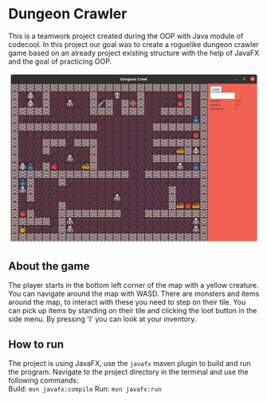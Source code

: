# Dungeon Crawler

This is a teamwork project created during the OOP with Java module of codecool. In this project our goal was to create a roguelike dungeon crawler game based on an already project existing structure with the help of JavaFX and the goal of practicing OOP.

![title](game.png)

## About the game

The player starts in the bottom left corner of the map with a yellow creature. You can navigate around the map with WASD. There are monsters and items around the map, to interact with these you need to step on their tile. You can pick up items by standing on their tile and clicking the loot button in the side menu. By pressing 'I' you can look at your inventory.

## How to run

 The project is using JavaFX, use the `javafx` maven plugin to build and run the program. Navigate to the project directory in the terminal and use the following commands:  
Build: `mvn javafx:compile`
  Run: `mvn javafx:run`

